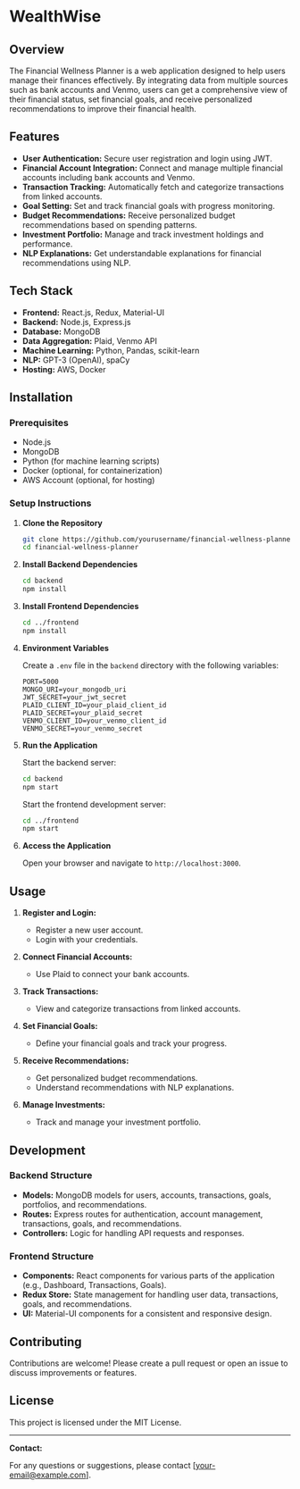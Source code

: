# WealthWise

## Overview

The Financial Wellness Planner is a web application designed to help users manage their finances effectively. By integrating data from multiple sources such as bank accounts and Venmo, users can get a comprehensive view of their financial status, set financial goals, and receive personalized recommendations to improve their financial health.

## Features

- **User Authentication:** Secure user registration and login using JWT.
- **Financial Account Integration:** Connect and manage multiple financial accounts including bank accounts and Venmo.
- **Transaction Tracking:** Automatically fetch and categorize transactions from linked accounts.
- **Goal Setting:** Set and track financial goals with progress monitoring.
- **Budget Recommendations:** Receive personalized budget recommendations based on spending patterns.
- **Investment Portfolio:** Manage and track investment holdings and performance.
- **NLP Explanations:** Get understandable explanations for financial recommendations using NLP.

## Tech Stack

- **Frontend:** React.js, Redux, Material-UI
- **Backend:** Node.js, Express.js
- **Database:** MongoDB
- **Data Aggregation:** Plaid, Venmo API
- **Machine Learning:** Python, Pandas, scikit-learn
- **NLP:** GPT-3 (OpenAI), spaCy
- **Hosting:** AWS, Docker

## Installation

### Prerequisites

- Node.js
- MongoDB
- Python (for machine learning scripts)
- Docker (optional, for containerization)
- AWS Account (optional, for hosting)

### Setup Instructions

1. **Clone the Repository**
    ```sh
    git clone https://github.com/yourusername/financial-wellness-planner.git
    cd financial-wellness-planner
    ```

2. **Install Backend Dependencies**
    ```sh
    cd backend
    npm install
    ```

3. **Install Frontend Dependencies**
    ```sh
    cd ../frontend
    npm install
    ```

4. **Environment Variables**

    Create a `.env` file in the `backend` directory with the following variables:
    ```
    PORT=5000
    MONGO_URI=your_mongodb_uri
    JWT_SECRET=your_jwt_secret
    PLAID_CLIENT_ID=your_plaid_client_id
    PLAID_SECRET=your_plaid_secret
    VENMO_CLIENT_ID=your_venmo_client_id
    VENMO_SECRET=your_venmo_secret
    ```

5. **Run the Application**

    Start the backend server:
    ```sh
    cd backend
    npm start
    ```

    Start the frontend development server:
    ```sh
    cd ../frontend
    npm start
    ```

6. **Access the Application**

    Open your browser and navigate to `http://localhost:3000`.

## Usage

1. **Register and Login:**
    - Register a new user account.
    - Login with your credentials.

2. **Connect Financial Accounts:**
    - Use Plaid to connect your bank accounts.

3. **Track Transactions:**
    - View and categorize transactions from linked accounts.

4. **Set Financial Goals:**
    - Define your financial goals and track your progress.

5. **Receive Recommendations:**
    - Get personalized budget recommendations.
    - Understand recommendations with NLP explanations.

6. **Manage Investments:**
    - Track and manage your investment portfolio.

## Development

### Backend Structure

- **Models:** MongoDB models for users, accounts, transactions, goals, portfolios, and recommendations.
- **Routes:** Express routes for authentication, account management, transactions, goals, and recommendations.
- **Controllers:** Logic for handling API requests and responses.

### Frontend Structure

- **Components:** React components for various parts of the application (e.g., Dashboard, Transactions, Goals).
- **Redux Store:** State management for handling user data, transactions, goals, and recommendations.
- **UI:** Material-UI components for a consistent and responsive design.

## Contributing

Contributions are welcome! Please create a pull request or open an issue to discuss improvements or features.

## License

This project is licensed under the MIT License.

---

**Contact:**

For any questions or suggestions, please contact [your-email@example.com].
